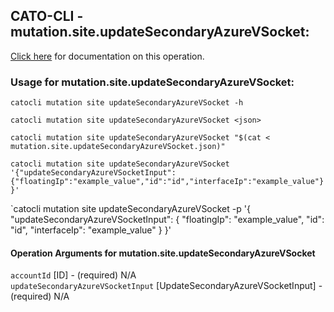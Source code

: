 
## CATO-CLI - mutation.site.updateSecondaryAzureVSocket:
[Click here](https://api.catonetworks.com/documentation/#mutation-mutation.site.updateSecondaryAzureVSocket) for documentation on this operation.

### Usage for mutation.site.updateSecondaryAzureVSocket:

`catocli mutation site updateSecondaryAzureVSocket -h`

`catocli mutation site updateSecondaryAzureVSocket <json>`

`catocli mutation site updateSecondaryAzureVSocket "$(cat < mutation.site.updateSecondaryAzureVSocket.json)"`

`catocli mutation site updateSecondaryAzureVSocket '{"updateSecondaryAzureVSocketInput":{"floatingIp":"example_value","id":"id","interfaceIp":"example_value"}}'`

`catocli mutation site updateSecondaryAzureVSocket -p '{
    "updateSecondaryAzureVSocketInput": {
        "floatingIp": "example_value",
        "id": "id",
        "interfaceIp": "example_value"
    }
}'


#### Operation Arguments for mutation.site.updateSecondaryAzureVSocket ####

`accountId` [ID] - (required) N/A    
`updateSecondaryAzureVSocketInput` [UpdateSecondaryAzureVSocketInput] - (required) N/A    
